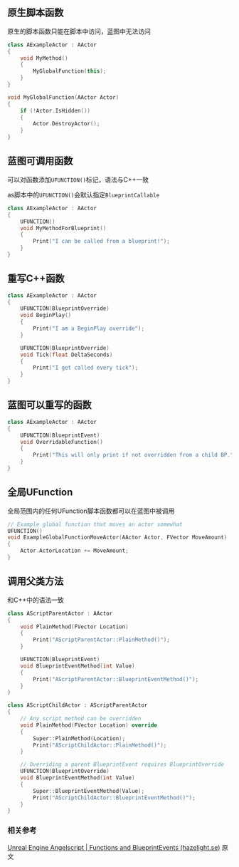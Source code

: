 ## 原生脚本函数

原生的脚本函数只能在脚本中访问，蓝图中无法访问

```cpp
class AExampleActor : AActor
{
    void MyMethod()
    {
        MyGlobalFunction(this);
    }
}

void MyGlobalFunction(AActor Actor)
{
    if (!Actor.IsHidden())
    {
        Actor.DestroyActor();
    }
}
```

## 蓝图可调用函数

可以对函数添加`UFUNCTION()`标记，语法与C++一致

as脚本中的`UFUNCTION()`会默认指定`BlueprintCallable`

```cpp
class AExampleActor : AActor
{
    UFUNCTION()
    void MyMethodForBlueprint()
    {
        Print("I can be called from a blueprint!");
    }
}
```

## 重写C++函数

```cpp
class AExampleActor : AActor
{
    UFUNCTION(BlueprintOverride)
    void BeginPlay()
    {
        Print("I am a BeginPlay override");
    }

    UFUNCTION(BlueprintOverride)
    void Tick(float DeltaSeconds)
    {
        Print("I get called every tick");
    }
}
```

## 蓝图可以重写的函数

```cpp
class AExampleActor : AActor
{
    UFUNCTION(BlueprintEvent)
    void OverridableFunction()
    {
        Print("This will only print if not overridden from a child BP.");
    }
}
```

## 全局UFunction

全局范围内的任何UFunction脚本函数都可以在蓝图中被调用

```cpp
// Example global function that moves an actor somewhat
UFUNCTION()
void ExampleGlobalFunctionMoveActor(AActor Actor, FVector MoveAmount)
{
    Actor.ActorLocation += MoveAmount;
}
```

## 调用父类方法

和C++中的语法一致

```cpp
class AScriptParentActor : AActor
{
    void PlainMethod(FVector Location)
    {
        Print("AScriptParentActor::PlainMethod()");
    }

    UFUNCTION(BlueprintEvent)
    void BlueprintEventMethod(int Value)
    {
        Print("AScriptParentActor::BlueprintEventMethod()");
    }
}

class AScriptChildActor : AScriptParentActor
{
    // Any script method can be overridden
    void PlainMethod(FVector Location) override
    {
        Super::PlainMethod(Location);
        Print("AScriptChildActor::PlainMethod()");
    }

    // Overriding a parent BlueprintEvent requires BlueprintOverride
    UFUNCTION(BlueprintOverride)
    void BlueprintEventMethod(int Value)
    {
        Super::BlueprintEventMethod(Value);
        Print("AScriptChildActor::BlueprintEventMethod()");
    }
}
```

### 相关参考

[Unreal Engine Angelscript | Functions and BlueprintEvents (hazelight.se)](https://angelscript.hazelight.se/scripting/functions-and-events/) 原文